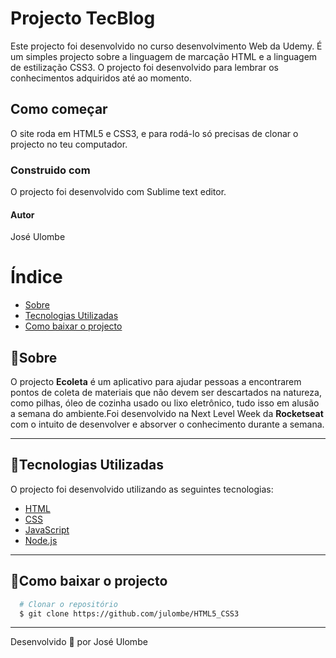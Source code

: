 # Projecto TecBlog


Este projecto foi desenvolvido no curso desenvolvimento Web da Udemy. É um simples projecto sobre a linguagem de marcação HTML e a linguagem de estilização CSS3.
O projecto foi desenvolvido para lembrar os conhecimentos adquiridos até ao momento.

## Como começar

O site roda em HTML5 e CSS3, e para rodá-lo só precisas de clonar o projecto no teu computador.


### Construido com

O projecto foi desenvolvido com Sublime text editor.

#### Autor

José Ulombe


# Índice
  - [Sobre](#sobre)
  - [Tecnologias Utilizadas](#tecnologias-utilizadas)
  - [Como baixar o projecto](#como-baixar-o-projecto)


## 🎯Sobre

O projecto **Ecoleta** é um aplicativo para ajudar pessoas a encontrarem pontos de coleta de materiais que não devem ser descartados na natureza, como pilhas, óleo de cozinha usado ou lixo eletrônico, tudo isso em alusão a semana do ambiente.Foi desenvolvido na Next Level Week da **Rocketseat** com o intuito de desenvolver e absorver o conhecimento durante a semana.

---

## 🚀Tecnologias Utilizadas

O projecto foi desenvolvido utilizando as seguintes tecnologias:

- [HTML](https://www.learn-html.org/)
- [CSS](https://www.w3.org/Style/CSS/Overview.en.html)
- [JavaScript](http://www.ecma-international.org/ecma-262/6.0/)
- [Node.js](https://nodejs.org)

---
  
 ## 📁Como baixar o projecto
  ```bash
    # Clonar o repositório
    $ git clone https://github.com/julombe/HTML5_CSS3

  ```
  ---
  Desenvolvido 💜 por José Ulombe

